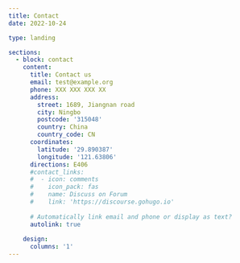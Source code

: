 ```yaml
---
title: Contact
date: 2022-10-24

type: landing

sections:
  - block: contact
    content:
      title: Contact us
      email: test@example.org
      phone: XXX XXX XXX XX
      address:
        street: 1689, Jiangnan road 
        city: Ningbo
        postcode: '315048'
        country: China
        country_code: CN
      coordinates:
        latitude: '29.890387'
        longitude: '121.63806'
      directions: E406
      #contact_links:
      #  - icon: comments
      #    icon_pack: fas
      #    name: Discuss on Forum
      #    link: 'https://discourse.gohugo.io'
    
      # Automatically link email and phone or display as text?
      autolink: true
    
    design:
      columns: '1'
---
```

